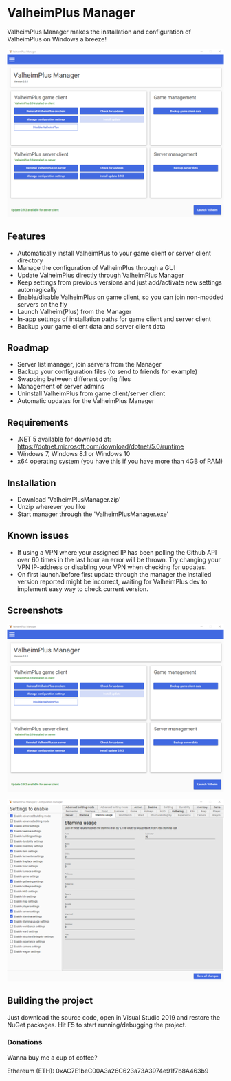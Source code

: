 # ValheimPlus Manager
ValheimPlus Manager makes the installation and configuration of ValheimPlus on Windows a breeze!

![Image of UI of ValheimPlus Manager](ValheimPlusManagerWPF/Gfx/ValheimPlusManager.png)

## Features
- Automatically install ValheimPlus to your game client or server client directory
- Manage the configuration of ValheimPlus through a GUI
- Update ValheimPlus directly through ValheimPlus Manager
- Keep settings from previous versions and just add/activate new settings automagically
- Enable/disable ValheimPlus on game client, so you can join non-modded servers on the fly
- Launch Valheim(Plus) from the Manager
- In-app settings of installation paths for game client and server client
- Backup your game client data and server client data
## Roadmap
- Server list manager, join servers from the Manager
- Backup your configuration files (to send to friends for example)
- Swapping between different config files
- Management of server admins
- Uninstall ValheimPlus from game client/server client
- Automatic updates for the ValheimPlus Manager
## Requirements
- .NET 5 available for download at: https://dotnet.microsoft.com/download/dotnet/5.0/runtime
- Windows 7, Windows 8.1 or Windows 10
- x64 operating system (you have this if you have more than 4GB of RAM)
## Installation
- Download 'ValheimPlusManager.zip'
- Unzip wherever you like
- Start manager through the 'ValheimPlusManager.exe'
## Known issues
- If using a VPN where your assigned IP has been polling the Github API over 60 times in the last hour an error will be thrown. Try changing your VPN IP-address or disabling your VPN when checking for updates.
- On first launch/before first update through the manager the installed version reported might be incorrect, waiting for ValheimPlus dev to implement easy way to check current version.
## Screenshots

![Image of UI of ValheimPlus Manager](ValheimPlusManagerWPF/Gfx/ValheimPlusManager.png)

![Image of UI of ValheimPlus Manager](ValheimPlusManagerWPF/Gfx/ValheimPlusManager-ConfigurationManager.png)

## Building the project
Just download the source code, open in Visual Studio 2019 and restore the NuGet packages. Hit F5 to start running/debugging the project.
### Donations
Wanna buy me a cup of coffee?

Ethereum (ETH): 0xAC7E1beC00A3a26C623a73A3974e91f7b8A463b9
